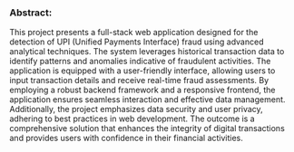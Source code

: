
### Abstract:

This project presents a full-stack web application designed for the detection of UPI (Unified Payments Interface) fraud using advanced analytical techniques. The system leverages historical transaction data to identify patterns and anomalies indicative of fraudulent activities. The application is equipped with a user-friendly interface, allowing users to input transaction details and receive real-time fraud assessments. By employing a robust backend framework and a responsive frontend, the application ensures seamless interaction and effective data management. Additionally, the project emphasizes data security and user privacy, adhering to best practices in web development. The outcome is a comprehensive solution that enhances the integrity of digital transactions and provides users with confidence in their financial activities.

